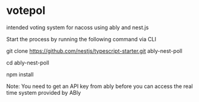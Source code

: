 # votepol
intended voting system for nacoss using ably and nest.js

Start the process by running the following command via CLI

git clone https://github.com/nestjs/typescript-starter.git ably-nest-poll

cd ably-nest-poll


npm install


Note: You need to get an API key from ably before you can access the real time system provided by ABly 
